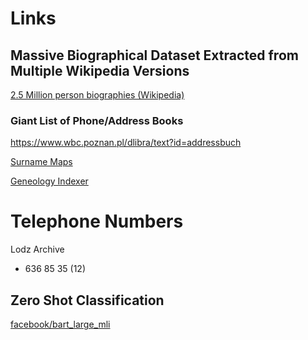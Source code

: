 # Links

## Massive Biographical Dataset Extracted from Multiple Wikipedia Versions

[2.5 Million person biographies (Wikipedia)](https://data.sciencespo.fr/dataset.xhtml?persistentId=doi:10.21410/7E4/RDAG3O)

### Giant List of Phone/Address Books

https://www.wbc.poznan.pl/dlibra/text?id=addressbuch

[Surname Maps](https://www.familysearch.org/en/wiki/Surname_Distribution_Maps)

[Geneology Indexer](https://genealogyindexer.org/)


# Telephone Numbers

Lodz Archive

* 636 85 35 (12)


## Zero Shot Classification

[facebook/bart_large_mli](facebook/bart_large_mli)
